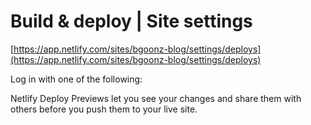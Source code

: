 # Build & deploy | Site settings

[https://app.netlify.com/sites/bgoonz-blog/settings/deploys](https://app.netlify.com/sites/bgoonz-blog/settings/deploys)

Log in with one of the following:

Netlify Deploy Previews let you see your changes and share them with others before you push them to your live site.